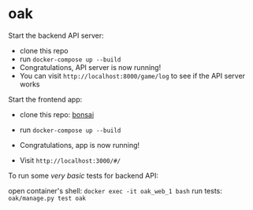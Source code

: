 # oak

Start the backend API server:

* clone this repo
* run `docker-compose up --build`
* Congratulations, API server is now running!
* You can visit `http://localhost:8000/game/log` to see if the API server works

Start the frontend app:

* clone this repo: [bonsai](https://github.com/Eimis/bonsai)
* run `docker-compose up --build`
* Congratulations, app is now running!


* Visit `http://localhost:3000/#/`


To run some *very basic* tests for backend API:

open container's shell:
`docker exec -it oak_web_1 bash`
run tests:
`oak/manage.py test oak`
